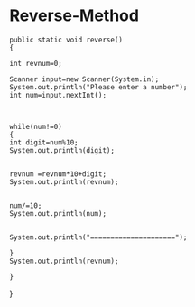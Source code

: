 # Reverse-Method


	public static void reverse()
	{

	int revnum=0;
	
	Scanner input=new Scanner(System.in);
	System.out.println("Please enter a number");
	int num=input.nextInt();
	
	
	
	while(num!=0)
	{
	int digit=num%10;
	System.out.println(digit);

	
	revnum =revnum*10+digit;
	System.out.println(revnum);

	
	num/=10;
	System.out.println(num);

	
	System.out.println("=====================");

	}
	System.out.println(revnum);
	
	}
}
